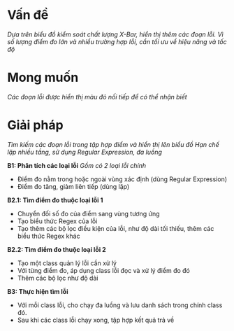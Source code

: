 # Vấn đề
*Dựa trên biểu đồ kiểm soát chất lượng X-Bar, hiển thị thêm các đoạn lỗi.*
*Vì số lượng điểm đo lớn và nhiều trường hợp lỗi, cần tối ưu về hiệu năng và tốc độ*

# Mong muốn
*Các đoạn lỗi được hiển thị màu đỏ nối tiếp để có thể nhận biết*

# Giải pháp
*Tìm kiếm các đoạn lỗi trong tập hợp điểm và hiển thị lên biểu đồ*
*Hạn chế lặp nhiều tầng, sử dụng Regular Expression, đa luồng*

**B1: Phân tích các loại lỗi**
*Gồm có 2 loại lỗi chính*
- Điểm đo nằm trong hoặc ngoài vùng xác định (dùng Regular Expression)
- Điểm đo tăng, giảm liên tiếp (dùng lặp)

**B2.1: Tìm điểm đo thuộc loại lỗi 1**
- Chuyển đối số đo của điểm sang vùng tương ứng
- Tạo biểu thức Regex của lỗi
- Tạo thêm các bộ lọc điều kiện của lỗi, như độ dài tối thiếu, thêm các biểu thức Regex khác

**B2.2: Tìm điểm đo thuộc loại lỗi 2**
- Tạo một class quản lý lỗi cần xử lý
- Với từng điểm đo, áp dụng class lỗi đọc và xử lý điểm đo đó
- Thêm các bộ lọc như độ dài

**B3: Thực hiện tìm lỗi**
- Với mỗi class lỗi, cho chạy đa luồng và lưu danh sách trong chính class đó.
- Sau khi các class lỗi chạy xong, tập hợp kết quả trả về
